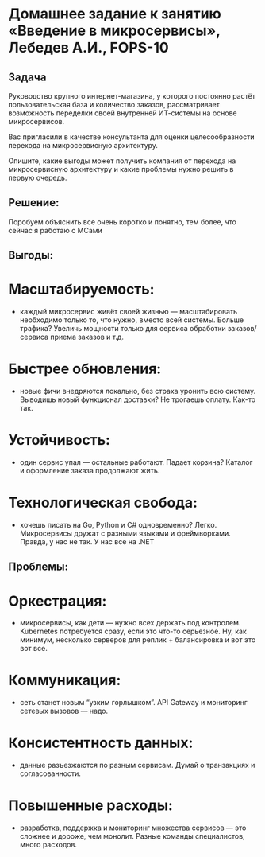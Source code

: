 # Домашнее задание к занятию «Введение в микросервисы», Лебедев А.И., FOPS-10

## Задача

Руководство крупного интернет-магазина, у которого постоянно растёт пользовательская база и количество заказов, рассматривает возможность переделки своей внутренней   ИТ-системы на основе микросервисов. 

Вас пригласили в качестве консультанта для оценки целесообразности перехода на микросервисную архитектуру. 

Опишите, какие выгоды может получить компания от перехода на микросервисную архитектуру и какие проблемы нужно решить в первую очередь.  

## Решение:    

Поробуем объяснить все очень коротко и понятно, тем более, что сейчас я работаю с МСами

## Выгоды:  


# Масштабируемость:  
- каждый микросервис живёт своей жизнью — масштабировать необходимо только то, что нужно, вместо всей системы. Больше трафика? Увеличь мощности только для сервиса обработки заказов/сервиса приема заказов и т.д.
# Быстрее обновления:   
- новые фичи внедряются локально, без страха уронить всю систему. Выводишь новый функционал доставки? Не трогаешь оплату. Как-то так.
# Устойчивость:   
- один сервис упал — остальные работают. Падает корзина? Каталог и оформление заказа продолжают жить.
# Технологическая свобода:   
- хочешь писать на Go, Python и C# одновременно? Легко. Микросервисы дружат с разными языками и фреймворками. Правда, у нас не так. У нас все на .NET


## Проблемы:
# Оркестрация:   
- микросервисы, как дети — нужно всех держать под контролем. Kubernetes потребуется сразу, если это что-то серьезное. Ну, как минимум, несколько серверов для реплик + балансировка и вот это вот все.
# Коммуникация:   
- сеть станет новым “узким горлышком”. API Gateway и мониторинг сетевых вызовов — надо.
# Консистентность данных:   
- данные разъезжаются по разным сервисам. Думай о транзакциях и согласованности.
# Повышенные расходы:   
- разработка, поддержка и мониторинг множества сервисов — это сложнее и дороже, чем монолит. Разные команды специалистов, много расходов.


